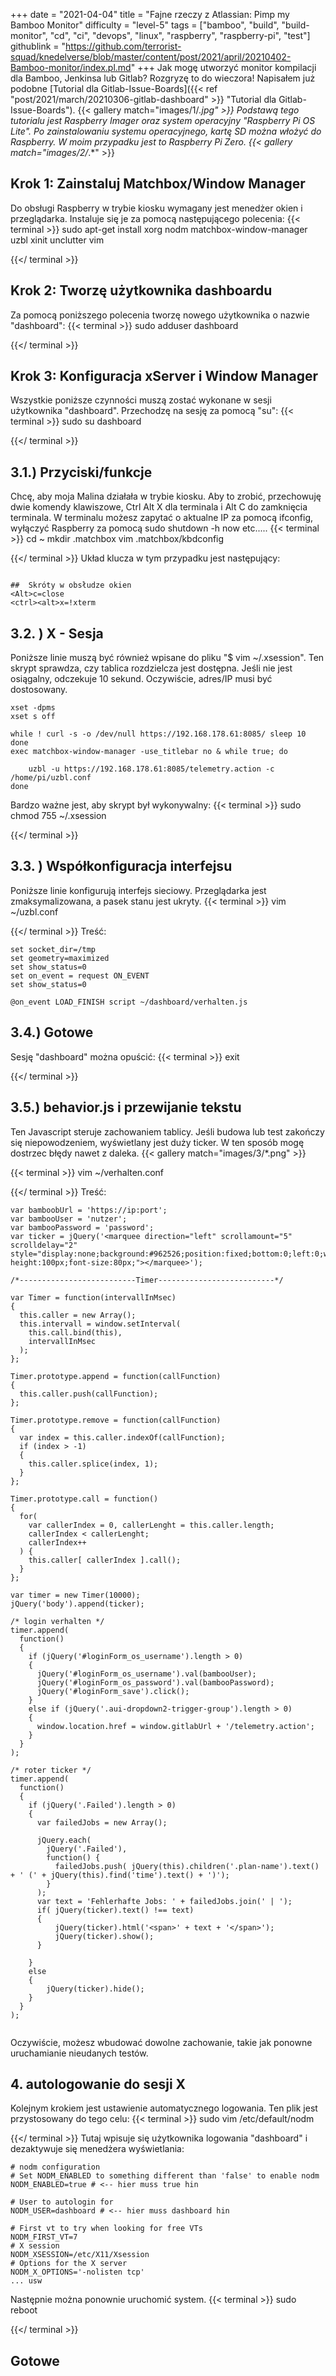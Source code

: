 +++
date = "2021-04-04"
title = "Fajne rzeczy z Atlassian: Pimp my Bamboo Monitor"
difficulty = "level-5"
tags = ["bamboo", "build", "build-monitor", "cd", "ci", "devops", "linux", "raspberry", "raspberry-pi", "test"]
githublink = "https://github.com/terrorist-squad/knedelverse/blob/master/content/post/2021/april/20210402-Bamboo-monitor/index.pl.md"
+++
Jak mogę utworzyć monitor kompilacji dla Bamboo, Jenkinsa lub Gitlab? Rozgryzę to do wieczora! Napisałem już podobne [Tutorial dla Gitlab-Issue-Boards]({{< ref "post/2021/march/20210306-gitlab-dashboard" >}} "Tutorial dla Gitlab-Issue-Boards").
{{< gallery match="images/1/*.jpg" >}}
Podstawą tego tutorialu jest Raspberry Imager oraz system operacyjny "Raspberry Pi OS Lite". Po zainstalowaniu systemu operacyjnego, kartę SD można włożyć do Raspberry. W moim przypadku jest to Raspberry Pi Zero.
{{< gallery match="images/2/*.*" >}}

## Krok 1: Zainstaluj Matchbox/Window Manager
Do obsługi Raspberry w trybie kiosku wymagany jest menedżer okien i przeglądarka. Instaluje się je za pomocą następującego polecenia:
{{< terminal >}}
sudo apt-get install xorg nodm matchbox-window-manager uzbl xinit unclutter vim

{{</ terminal >}}

## Krok 2: Tworzę użytkownika dashboardu
Za pomocą poniższego polecenia tworzę nowego użytkownika o nazwie "dashboard":
{{< terminal >}}
sudo adduser dashboard

{{</ terminal >}}

## Krok 3: Konfiguracja xServer i Window Manager
Wszystkie poniższe czynności muszą zostać wykonane w sesji użytkownika "dashboard". Przechodzę na sesję za pomocą "su":
{{< terminal >}}
sudo su dashboard

{{</ terminal >}}

##  3.1.) Przyciski/funkcje
Chcę, aby moja Malina działała w trybie kiosku. Aby to zrobić, przechowuję dwie komendy klawiszowe, Ctrl Alt X dla terminala i Alt C do zamknięcia terminala. W terminalu możesz zapytać o aktualne IP za pomocą ifconfig, wyłączyć Raspberry za pomocą sudo shutdown -h now etc.....
{{< terminal >}}
cd ~
mkdir .matchbox
vim .matchbox/kbdconfig

{{</ terminal >}}
Układ klucza w tym przypadku jest następujący:
```

##  Skróty w obsłudze okien
<Alt>c=close
<ctrl><alt>x=!xterm

```

##  3.2. ) X - Sesja
Poniższe linie muszą być również wpisane do pliku "$ vim ~/.xsession". Ten skrypt sprawdza, czy tablica rozdzielcza jest dostępna. Jeśli nie jest osiągalny, odczekuje 10 sekund. Oczywiście, adres/IP musi być dostosowany.
```
xset -dpms
xset s off

while ! curl -s -o /dev/null https://192.168.178.61:8085/ sleep 10
done
exec matchbox-window-manager -use_titlebar no & while true; do
   
    uzbl -u https://192.168.178.61:8085/telemetry.action -c /home/pi/uzbl.conf
done

```
Bardzo ważne jest, aby skrypt był wykonywalny:
{{< terminal >}}
sudo chmod 755 ~/.xsession

{{</ terminal >}}

##  3.3. ) Współkonfiguracja interfejsu
Poniższe linie konfigurują interfejs sieciowy. Przeglądarka jest zmaksymalizowana, a pasek stanu jest ukryty.
{{< terminal >}}
vim ~/uzbl.conf

{{</ terminal >}}
Treść:
```
set socket_dir=/tmp
set geometry=maximized
set show_status=0
set on_event = request ON_EVENT
set show_status=0

@on_event LOAD_FINISH script ~/dashboard/verhalten.js

```

##  3.4.) Gotowe
Sesję "dashboard" można opuścić:
{{< terminal >}}
exit

{{</ terminal >}}

##  3.5.) behavior.js i przewijanie tekstu
Ten Javascript steruje zachowaniem tablicy. Jeśli budowa lub test zakończy się niepowodzeniem, wyświetlany jest duży ticker. W ten sposób mogę dostrzec błędy nawet z daleka.
{{< gallery match="images/3/*.png" >}}

{{< terminal >}}
vim ~/verhalten.conf

{{</ terminal >}}
Treść:
```
var bamboobUrl = 'https://ip:port';
var bambooUser = 'nutzer';
var bambooPassword = 'password';
var ticker = jQuery('<marquee direction="left" scrollamount="5" scrolldelay="2" style="display:none;background:#962526;position:fixed;bottom:0;left:0;width:100%;line-height:100px;font-size:80px;"></marquee>');

/*--------------------------Timer--------------------------*/

var Timer = function(intervallInMsec)
{
  this.caller = new Array();
  this.intervall = window.setInterval(
    this.call.bind(this),
    intervallInMsec
  );
};

Timer.prototype.append = function(callFunction)
{
  this.caller.push(callFunction);
};

Timer.prototype.remove = function(callFunction)
{
  var index = this.caller.indexOf(callFunction);
  if (index > -1) 
  {
    this.caller.splice(index, 1);
  }
};

Timer.prototype.call = function()
{
  for(
    var callerIndex = 0, callerLenght = this.caller.length;
    callerIndex < callerLenght;
    callerIndex++
  ) {
    this.caller[ callerIndex ].call();
  }
};

var timer = new Timer(10000);
jQuery('body').append(ticker);

/* login verhalten */
timer.append(
  function()
  {
    if (jQuery('#loginForm_os_username').length > 0)
    {
      jQuery('#loginForm_os_username').val(bambooUser);
      jQuery('#loginForm_os_password').val(bambooPassword);
      jQuery('#loginForm_save').click();
    }
    else if (jQuery('.aui-dropdown2-trigger-group').length > 0)
    {
      window.location.href = window.gitlabUrl + '/telemetry.action';
    }
  }
);

/* roter ticker */
timer.append(
  function()
  {
    if (jQuery('.Failed').length > 0)
    {
      var failedJobs = new Array();

      jQuery.each(
        jQuery('.Failed'),
        function() {
          failedJobs.push( jQuery(this).children('.plan-name').text() + ' (' + jQuery(this).find('time').text() + ')');
        }
      );
      var text = 'Fehlerhafte Jobs: ' + failedJobs.join(' | ');
      if( jQuery(ticker).text() !== text) 
      {
          jQuery(ticker).html('<span>' + text + '</span>');
          jQuery(ticker).show();
      }
      
    }
    else
    {
        jQuery(ticker).hide();
    }
  }
);


```
Oczywiście, możesz wbudować dowolne zachowanie, takie jak ponowne uruchamianie nieudanych testów.
## 4. autologowanie do sesji X
Kolejnym krokiem jest ustawienie automatycznego logowania. Ten plik jest przystosowany do tego celu:
{{< terminal >}}
sudo vim /etc/default/nodm

{{</ terminal >}}
Tutaj wpisuje się użytkownika logowania "dashboard" i dezaktywuje się menedżera wyświetlania:
```
# nodm configuration
# Set NODM_ENABLED to something different than 'false' to enable nodm
NODM_ENABLED=true # <-- hier muss true hin

# User to autologin for
NODM_USER=dashboard # <-- hier muss dashboard hin

# First vt to try when looking for free VTs
NODM_FIRST_VT=7
# X session
NODM_XSESSION=/etc/X11/Xsession
# Options for the X server
NODM_X_OPTIONS='-nolisten tcp'
... usw

```
Następnie można ponownie uruchomić system.
{{< terminal >}}
sudo reboot

{{</ terminal >}}

## Gotowe
